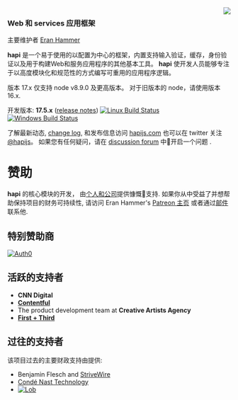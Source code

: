 <img src="https://raw.github.com/hapijs/hapi/master/images/17.png" align="right"/>

### Web 和 services 应用框架

主要维护者 [Eran Hammer](https://github.com/hueniverse)

**hapi** 是一个易于使用的以配置为中心的框架，内置支持输入验证，缓存，身份验证以及用于构建Web和服务应用程序的其他基本工具。 **hapi** 使开发人员能够专注于以高度模块化和规范性的方式编写可重用的应用程序逻辑。

版本 17.x 仅支持 node v8.9.0 及更高版本。 对于旧版本的 node，请使用版本 16.x.

开发版本: **17.5.x** ([release notes](https://github.com/hapijs/hapi/issues?labels=release+notes&page=1&state=closed)) 
[![Linux Build Status](https://secure.travis-ci.org/hapijs/hapi.svg?branch=master)](https://travis-ci.org/hapijs/hapi)
[![Windows Build Status](https://ci.appveyor.com/api/projects/status/github/hapijs/hapi?branch=master&svg=true)](https://ci.appveyor.com/project/hueniverse/hapi)

了解最新动态, [change log](https://hapijs.com/updates), 和发布信息访问 [hapijs.com](https://hapijs.com) 也可以在 twitter 关注 [@hapijs](https://twitter.com/hapijs)。 如果您有任何疑问，请在 [discussion forum](https://github.com/hapijs/discuss) 中开启一个问题
.

# 赞助

**hapi** 的核心模块的开发， 由[个人和公司](https://github.com/hapijs/hapi/blob/master/SPONSORS.md)提供慷慨支持.
如果你从中受益了并想帮助保持项目的财务可持续性, 请访问
Eran Hammer's [Patreon 主页](https://www.patreon.com/eranhammer) 或者通过[邮件](mailto:eran@hammer.io)联系他.

## 特别赞助商

[![Auth0](https://user-images.githubusercontent.com/56631/31878562-5c64483a-b78f-11e7-92da-5a991ebb302d.png)](https://bit.ly/auth0h-rn)

## 活跃的支持者

- **CNN Digital**
- **[Contentful](https://www.contentful.com/)**
- The product development team at **Creative Artists Agency**
- **[First + Third](https://firstandthird.com)**

## 过往的支持者

该项目过去的主要财政支持由提供:
- Benjamin Flesch and [StriveWire](https://strivewire.com/)
- [Condé Nast Technology](https://technology.condenast.com/)
- [![Lob](https://user-images.githubusercontent.com/56631/42724877-60d54714-872f-11e8-97e9-07726418f41f.png)](https://lob.com/)
